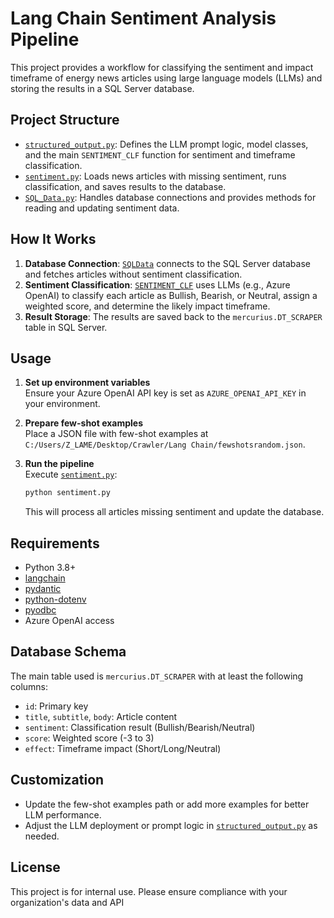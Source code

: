 # Lang Chain Sentiment Analysis Pipeline

This project provides a workflow for classifying the sentiment and impact timeframe of energy news articles using large language models (LLMs) and storing the results in a SQL Server database.

## Project Structure

- [`structured_output.py`](Lang%20Chain/structured_output.py): Defines the LLM prompt logic, model classes, and the main `SENTIMENT_CLF` function for sentiment and timeframe classification.
- [`sentiment.py`](Lang%20Chain/sentiment.py): Loads news articles with missing sentiment, runs classification, and saves results to the database.
- [`SQL_Data.py`](Lang%20Chain/SQL_Data.py): Handles database connections and provides methods for reading and updating sentiment data.

## How It Works

1. **Database Connection**: [`SQLData`](Lang%20Chain/SQL_Data.py) connects to the SQL Server database and fetches articles without sentiment classification.
2. **Sentiment Classification**: [`SENTIMENT_CLF`](Lang%20Chain/structured_output.py) uses LLMs (e.g., Azure OpenAI) to classify each article as Bullish, Bearish, or Neutral, assign a weighted score, and determine the likely impact timeframe.
3. **Result Storage**: The results are saved back to the `mercurius.DT_SCRAPER` table in SQL Server.

## Usage

1. **Set up environment variables**  
   Ensure your Azure OpenAI API key is set as `AZURE_OPENAI_API_KEY` in your environment.

2. **Prepare few-shot examples**  
   Place a JSON file with few-shot examples at `C:/Users/Z_LAME/Desktop/Crawler/Lang Chain/fewshotsrandom.json`.

3. **Run the pipeline**  
   Execute [`sentiment.py`](Lang%20Chain/sentiment.py):

   ```sh
   python sentiment.py
   ```

   This will process all articles missing sentiment and update the database.

## Requirements

- Python 3.8+
- [langchain](https://python.langchain.com/)
- [pydantic](https://docs.pydantic.dev/)
- [python-dotenv](https://pypi.org/project/python-dotenv/)
- [pyodbc](https://github.com/mkleehammer/pyodbc)
- Azure OpenAI access

## Database Schema

The main table used is `mercurius.DT_SCRAPER` with at least the following columns:

- `id`: Primary key
- `title`, `subtitle`, `body`: Article content
- `sentiment`: Classification result (Bullish/Bearish/Neutral)
- `score`: Weighted score (-3 to 3)
- `effect`: Timeframe impact (Short/Long/Neutral)

## Customization

- Update the few-shot examples path or add more examples for better LLM performance.
- Adjust the LLM deployment or prompt logic in [`structured_output.py`](Lang%20Chain/structured_output.py) as needed.

## License

This project is for internal use. Please ensure compliance with your organization's data and API
